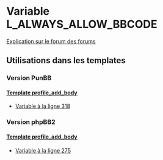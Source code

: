 # Variable L_ALWAYS_ALLOW_BBCODE
[Explication sur le forum des forums](http://forum.forumactif.com/t294113-listing-des-variables#L_ALWAYS_ALLOW_BBCODE)

## Utilisations dans les templates

### Version PunBB

#### [Template profile_add_body](punbb/profile_add_body.md)
* [Variable à la ligne 318](../punbb/profile_add_body.tpl#L318)

### Version phpBB2

#### [Template profile_add_body](subsilver/profile_add_body.md)
* [Variable à la ligne 275](../subsilver/profile_add_body.tpl#L275)